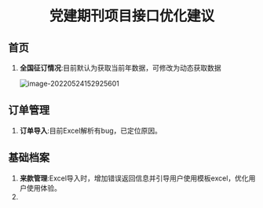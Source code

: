 

<h1 align="center">党建期刊项目接口优化建议</h1>

## 首页

1. **全国征订情况**:目前默认为获取当前年数据，可修改为动态获取数据

   ![image-20220524152925601](image-20220524152925601.jpg)

## 订单管理

1. **订单导入**:目前Excel解析有bug，已定位原因。

   

## 基础档案

1. **来款管理**:Excel导入时，增加错误返回信息并引导用户使用模板excel，优化用户使用体验。
2. 

